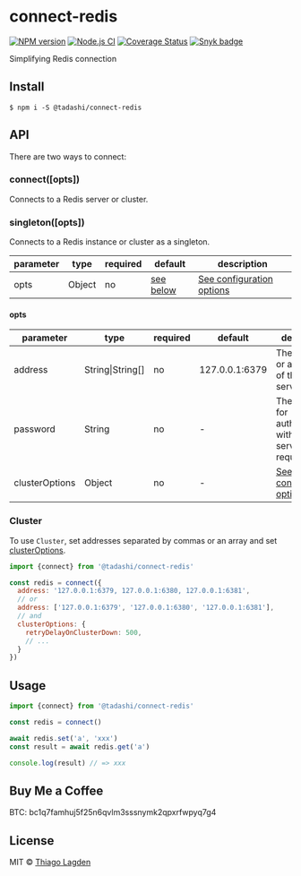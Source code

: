 # connect-redis

[![NPM version][npm-img]][npm]
[![Node.js CI][ci-img]][ci]
[![Coverage Status][coveralls-img]][coveralls]
[![Snyk badge][snyk-img]][snyk]

[npm-img]:         https://img.shields.io/npm/v/@tadashi/connect-redis.svg
[npm]:             https://www.npmjs.com/package/@tadashi/connect-redis
[ci-img]:          https://github.com/lagden/connect-redis/workflows/Node.js%20CI/badge.svg
[ci]:              https://github.com/lagden/connect-redis/actions?query=workflow%3A%22Node.js+CI%22
[coveralls-img]:   https://coveralls.io/repos/github/lagden/connect-redis/badge.svg?branch=main
[coveralls]:       https://coveralls.io/github/lagden/connect-redis?branch=main
[snyk-img]:        https://snyk.io/test/github/lagden/connect-redis/badge.svg
[snyk]:            https://snyk.io/test/github/lagden/connect-redis


Simplifying Redis connection


## Install

```
$ npm i -S @tadashi/connect-redis
```

## API

There are two ways to connect:

### connect(\[opts\])

Connects to a Redis server or cluster.

### singleton(\[opts\])

Connects to a Redis instance or cluster as a singleton.

| parameter | type        | required | default            | description       |
| --------- | ----------- | -------- | ------------------ | ----------------- |
| opts      | Object      | no       | [see below](#opts) | [See configuration options](https://redis.github.io/ioredis/interfaces/CommonRedisOptions.html) |


#### opts

| parameter      | type             | required | default        | description                             |
| -------------- | ---------------- | -------- | -------------- | --------------------------------------- |
| address        | String\|String[] | no       | 127.0.0.1:6379 | The address or addresses of the Redis server(s). |
| password       | String           | no       | -              | The password for authenticating with the Redis server, if required. |
| clusterOptions | Object           | no       | -              | [See configuration options](https://redis.github.io/ioredis/interfaces/ClusterOptions.html) |


### Cluster

To use `Cluster`, set addresses separated by commas or an array and set [clusterOptions](https://redis.github.io/ioredis/interfaces/ClusterOptions.html).

```js
import {connect} from '@tadashi/connect-redis'

const redis = connect({
  address: '127.0.0.1:6379, 127.0.0.1:6380, 127.0.0.1:6381',
  // or
  address: ['127.0.0.1:6379', '127.0.0.1:6380', '127.0.0.1:6381'],
  // and
  clusterOptions: {
    retryDelayOnClusterDown: 500,
    // ...
  }
})
```

## Usage

```js
import {connect} from '@tadashi/connect-redis'

const redis = connect()

await redis.set('a', 'xxx')
const result = await redis.get('a')

console.log(result) // => xxx
```

## Buy Me a Coffee

BTC: bc1q7famhuj5f25n6qvlm3sssnymk2qpxrfwpyq7g4

## License

MIT © [Thiago Lagden](https://github.com/lagden)
